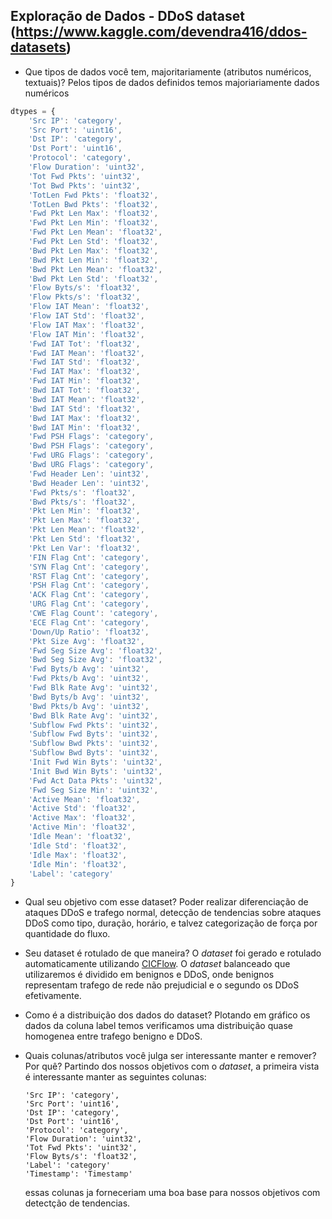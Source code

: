 ## Exploração de Dados - DDoS dataset (https://www.kaggle.com/devendra416/ddos-datasets) 

- Que tipos de dados você tem, majoritariamente (atributos numéricos, textuais)?
  Pelos tipos de dados definidos temos majoriariamente dados numéricos
```javascript  
dtypes = {
    'Src IP': 'category',
    'Src Port': 'uint16',
    'Dst IP': 'category',
    'Dst Port': 'uint16',
    'Protocol': 'category',
    'Flow Duration': 'uint32',
    'Tot Fwd Pkts': 'uint32',
    'Tot Bwd Pkts': 'uint32',
    'TotLen Fwd Pkts': 'float32',
    'TotLen Bwd Pkts': 'float32',
    'Fwd Pkt Len Max': 'float32',
    'Fwd Pkt Len Min': 'float32',
    'Fwd Pkt Len Mean': 'float32',
    'Fwd Pkt Len Std': 'float32',
    'Bwd Pkt Len Max': 'float32',
    'Bwd Pkt Len Min': 'float32',
    'Bwd Pkt Len Mean': 'float32',
    'Bwd Pkt Len Std': 'float32',
    'Flow Byts/s': 'float32',
    'Flow Pkts/s': 'float32',
    'Flow IAT Mean': 'float32',
    'Flow IAT Std': 'float32',
    'Flow IAT Max': 'float32',
    'Flow IAT Min': 'float32',
    'Fwd IAT Tot': 'float32',
    'Fwd IAT Mean': 'float32',
    'Fwd IAT Std': 'float32',
    'Fwd IAT Max': 'float32',
    'Fwd IAT Min': 'float32',
    'Bwd IAT Tot': 'float32',
    'Bwd IAT Mean': 'float32',
    'Bwd IAT Std': 'float32',
    'Bwd IAT Max': 'float32',
    'Bwd IAT Min': 'float32',
    'Fwd PSH Flags': 'category',
    'Bwd PSH Flags': 'category',
    'Fwd URG Flags': 'category',
    'Bwd URG Flags': 'category',
    'Fwd Header Len': 'uint32',
    'Bwd Header Len': 'uint32',
    'Fwd Pkts/s': 'float32',
    'Bwd Pkts/s': 'float32',
    'Pkt Len Min': 'float32',
    'Pkt Len Max': 'float32',
    'Pkt Len Mean': 'float32',
    'Pkt Len Std': 'float32',
    'Pkt Len Var': 'float32',
    'FIN Flag Cnt': 'category',
    'SYN Flag Cnt': 'category',
    'RST Flag Cnt': 'category',
    'PSH Flag Cnt': 'category',
    'ACK Flag Cnt': 'category',
    'URG Flag Cnt': 'category',
    'CWE Flag Count': 'category',
    'ECE Flag Cnt': 'category',
    'Down/Up Ratio': 'float32',
    'Pkt Size Avg': 'float32',
    'Fwd Seg Size Avg': 'float32',
    'Bwd Seg Size Avg': 'float32',
    'Fwd Byts/b Avg': 'uint32',
    'Fwd Pkts/b Avg': 'uint32',
    'Fwd Blk Rate Avg': 'uint32',
    'Bwd Byts/b Avg': 'uint32',
    'Bwd Pkts/b Avg': 'uint32',
    'Bwd Blk Rate Avg': 'uint32',
    'Subflow Fwd Pkts': 'uint32',
    'Subflow Fwd Byts': 'uint32',
    'Subflow Bwd Pkts': 'uint32',
    'Subflow Bwd Byts': 'uint32',
    'Init Fwd Win Byts': 'uint32',
    'Init Bwd Win Byts': 'uint32',
    'Fwd Act Data Pkts': 'uint32',
    'Fwd Seg Size Min': 'uint32',
    'Active Mean': 'float32',
    'Active Std': 'float32',
    'Active Max': 'float32',
    'Active Min': 'float32',
    'Idle Mean': 'float32',
    'Idle Std': 'float32',
    'Idle Max': 'float32',
    'Idle Min': 'float32',
    'Label': 'category'
}
 ```

- Qual seu objetivo com esse dataset?
  Poder realizar diferenciação de ataques DDoS e trafego normal, detecção de tendencias sobre ataques DDoS como tipo, duração, horário, e talvez categorização de força por quantidade do fluxo.

- Seu dataset é rotulado de que maneira?
    O _dataset_ foi gerado e rotulado automaticamente utilizando [CICFlow](https://www.unb.ca/cic/research/applications.html#CICFlowMeter).
    O _dataset_ balanceado que utilizaremos é dividido em benignos e DDoS, onde benignos representam trafego de rede não prejudicial e o segundo os DDoS efetivamente.

- Como é a distribuição dos dados do dataset?
    Plotando em gráfico os dados da coluna label temos verificamos uma distribuição quase homogenea entre trafego benigno e DDoS.
- Quais colunas/atributos você julga ser interessante manter e remover? Por quê?
    Partindo dos nossos objetivos com o _dataset_, a primeira vista é interessante manter as seguintes colunas:
    ```
    'Src IP': 'category',
    'Src Port': 'uint16',
    'Dst IP': 'category',
    'Dst Port': 'uint16',
    'Protocol': 'category',
    'Flow Duration': 'uint32',
    'Tot Fwd Pkts': 'uint32',
    'Flow Byts/s': 'float32',
    'Label': 'category'
    'Timestamp': 'Timestamp'
    ```
    essas colunas ja forneceriam uma boa base para nossos objetivos com detectção de tendencias.
